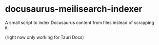 # docusaurus-meilisearch-indexer

A small script to index Docusaurus content from files instead of scrapping it.

(right now only working for Tauri Docs)